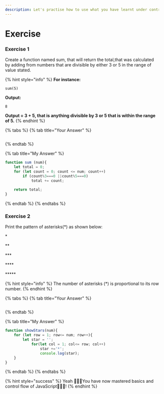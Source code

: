 ```yaml
---
description: Let's practise how to use what you have learnt under control flow!
---
```


# Exercise

### Exercise 1 

Create a function named sum, that will return the total,that was calculated by adding from numbers that are divisible by either 3 or 5 in the range of value stated.

{% hint style="info" %}
**For instance:**

`sum(5)`

**Output:**

`8`

**Output = 3 + 5, that is anything divisible by 3 or 5 that is within the range of 5.**
{% endhint %}

{% tabs %}
{% tab title="Your Answer" %}
```javascript

```
{% endtab %}

{% tab title="My Answer" %}
```javascript
function sum (num){
    let total = 0;
    for (let count = 0; count <= num; count++)
        if (count%3===0 ||count%5===0)
            total += count;
    
    return total;
}
```
{% endtab %}
{% endtabs %}

### Exercise 2

Print the pattern of asterisks\(\*\) as shown below:

\*

\*\*

\*\*\*

\*\*\*\*

\*\*\*\*\*

{% hint style="info" %}
The number of asterisks \(\*\) is proportional to its row number.
{% endhint %}

{% tabs %}
{% tab title="Your Answer" %}
```javascript

```
{% endtab %}

{% tab title="My Answer" %}
```javascript
function showStars(num){
    for (let row = 1; row<= num; row++){
        let star = '';
            for(let col = 1; col<= row; col++)
                star +='*';
                console.log(star);
    }
}
```
{% endtab %}
{% endtabs %}

{% hint style="success" %}
Yeah 🎉🎉🎉You have now mastered basics and control flow of JavaScript🎉🎉🎉!
{% endhint %}

